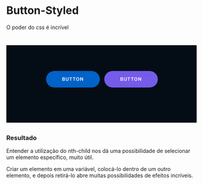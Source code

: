 # Button-Styled

O poder do css é incrível

<h1 align="center">
  <img alt="Styled Button" src="demo/Button-Click.gif" width="600px" />
</h1>

### Resultado

Entender a utilização do nth-child nos dá uma possibilidade de selecionar um elemento específico, muito útil.

Criar um elemento em uma variável, colocá-lo dentro de um outro elemento, e depois retirá-lo abre muitas possibilidades de efeitos incríveis.
